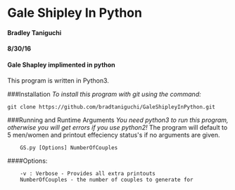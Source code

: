 # Gale Shipley In Python
#### Bradley Taniguchi
#### 8/30/16
#### Gale Shapley implimented in python

This program is written in Python3.

###Installation
*To install this program with git using the command:*

```shell
git clone https://github.com/bradtaniguchi/GaleShipleyInPython.git
```

###Running and Runtime Arguments
*You need python3 to run this program, otherwise you will get errors if you use python2!*
The program will default to 5 men/women and printout effeciency status's if no arguments are given.
```shell
    GS.py [Options] NumberOfCouples
```
####Options:
```shell
    -v : Verbose - Provides all extra printouts 
    NumberOfCouples - the number of couples to generate for
```

